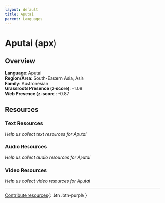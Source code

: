 ```yaml
---
layout: default
title: Aputai
parent: Languages
---
```


# Aputai (apx)

## Overview

**Language**: Aputai  
**Region/Area**: South-Eastern Asia, Asia  
**Family**: Austronesian  
**Grassroots Presence (z-score)**: -1.08  
**Web Presence (z-score)**: -0.87  

## Resources

### Text Resources
*Help us collect text resources for Aputai*

### Audio Resources
*Help us collect audio resources for Aputai*

### Video Resources
*Help us collect video resources for Aputai*

---

[Contribute resources](https://forms.office.com/e/1SfLJx3u1r){: .btn .btn-purple }
